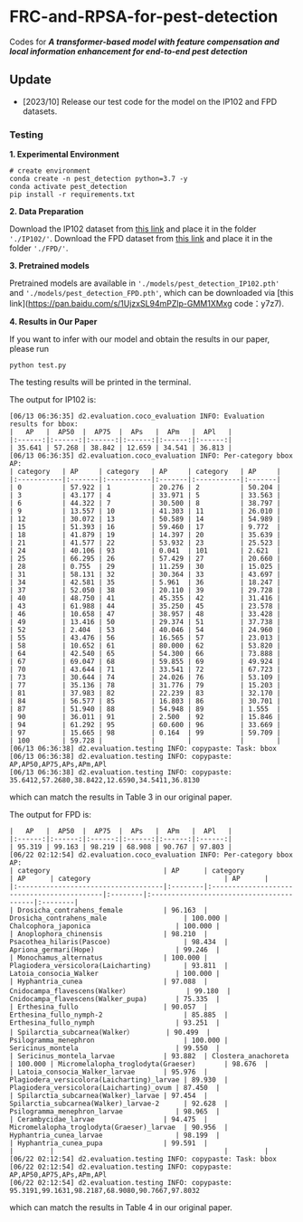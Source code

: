 # FRC-and-RPSA-for-pest-detection
Codes for ***A transformer-based model with feature compensation and local information enhancement for end-to-end pest detection*** 


## Update
- [2023/10] Release our test code for the model on the IP102 and FPD datasets.


###  Testing
**1. Experimental Environment**
```
# create environment
conda create -n pest_detection python=3.7 -y
conda activate pest_detection
pip install -r requirements.txt
```

**2. Data Preparation**

Download the IP102 dataset from [this link](https://github.com/xpwu95/IP102) and place it in the folder ``'./IP102/'``.
Download the FPD dataset from [this link](https://www.frontiersin.org/articles/10.3389/fpls.2022.857104/full) and place it in the folder ``'./FPD/'``.

**3. Pretrained models**

Pretrained models are available in ``'./models/pest_detection_IP102.pth'`` and ``'./models/pest_detection_FPD.pth'``, which can be downloaded via [this link](https://pan.baidu.com/s/1UjzxSL94mPZlp-GMM1XMxg 
code：y7z7).

**4. Results in Our Paper**

If you want to infer with our model and obtain the results in our paper, please run 
```
python test.py
``` 
The testing results will be printed in the terminal. 

The output for IP102 is:

```
[06/13 06:36:35] d2.evaluation.coco_evaluation INFO: Evaluation results for bbox: 
|   AP   |  AP50  |  AP75  |  APs   |  APm   |  APl   |
|:------:|:------:|:------:|:------:|:------:|:------:|
| 35.641 | 57.268 | 38.842 | 12.659 | 34.541 | 36.813 |
[06/13 06:36:35] d2.evaluation.coco_evaluation INFO: Per-category bbox AP: 
| category   | AP     | category   | AP     | category   | AP     |
|:-----------|:-------|:-----------|:-------|:-----------|:-------|
| 0          | 57.922 | 1          | 20.276 | 2          | 50.204 |
| 3          | 43.177 | 4          | 33.971 | 5          | 33.563 |
| 6          | 44.322 | 7          | 30.500 | 8          | 38.797 |
| 9          | 13.557 | 10         | 41.303 | 11         | 26.010 |
| 12         | 30.072 | 13         | 50.589 | 14         | 54.989 |
| 15         | 51.393 | 16         | 59.460 | 17         | 9.772  |
| 18         | 41.879 | 19         | 14.397 | 20         | 35.639 |
| 21         | 41.577 | 22         | 53.932 | 23         | 25.523 |
| 24         | 40.106 | 93         | 0.041  | 101        | 2.621  |
| 25         | 66.295 | 26         | 57.429 | 27         | 20.660 |
| 28         | 0.755  | 29         | 11.259 | 30         | 15.025 |
| 31         | 58.131 | 32         | 30.364 | 33         | 43.697 |
| 34         | 42.581 | 35         | 5.961  | 36         | 18.247 |
| 37         | 52.050 | 38         | 20.110 | 39         | 29.728 |
| 40         | 48.750 | 41         | 45.355 | 42         | 31.416 |
| 43         | 61.988 | 44         | 35.250 | 45         | 23.578 |
| 46         | 10.658 | 47         | 38.957 | 48         | 33.428 |
| 49         | 13.416 | 50         | 29.374 | 51         | 37.738 |
| 52         | 2.404  | 53         | 40.046 | 54         | 24.960 |
| 55         | 43.476 | 56         | 16.565 | 57         | 23.013 |
| 58         | 10.652 | 61         | 80.000 | 62         | 53.820 |
| 64         | 42.540 | 65         | 54.300 | 66         | 73.888 |
| 67         | 69.047 | 68         | 59.855 | 69         | 49.924 |
| 70         | 43.644 | 71         | 33.541 | 72         | 67.723 |
| 73         | 30.644 | 74         | 24.026 | 76         | 53.109 |
| 77         | 35.136 | 78         | 31.776 | 79         | 15.203 |
| 81         | 37.983 | 82         | 22.239 | 83         | 32.170 |
| 84         | 56.577 | 85         | 16.803 | 86         | 30.701 |
| 87         | 51.940 | 88         | 54.948 | 89         | 1.555  |
| 90         | 36.011 | 91         | 2.500  | 92         | 15.846 |
| 94         | 61.292 | 95         | 60.600 | 96         | 33.669 |
| 97         | 15.665 | 98         | 0.164  | 99         | 59.709 |
| 100        | 59.728 |            |        |            |        |
[06/13 06:36:38] d2.evaluation.testing INFO: copypaste: Task: bbox
[06/13 06:36:38] d2.evaluation.testing INFO: copypaste: AP,AP50,AP75,APs,APm,APl
[06/13 06:36:38] d2.evaluation.testing INFO: copypaste: 35.6412,57.2680,38.8422,12.6590,34.5411,36.8130
```
which can match the results in Table 3 in our original paper.

The output for FPD is:

```
|   AP   |  AP50  |  AP75  |  APs   |  APm   |  APl   |
|:------:|:------:|:------:|:------:|:------:|:------:|
| 95.319 | 99.163 | 98.219 | 68.908 | 90.767 | 97.803 |
[06/22 02:12:54] d2.evaluation.coco_evaluation INFO: Per-category bbox AP: 
| category                            | AP      | category                                   | AP      | category                                 | AP      |
|:------------------------------------|:--------|:-------------------------------------------|:--------|:-----------------------------------------|:--------|
| Drosicha_contrahens_female          | 96.163  | Drosicha_contrahens_male                   | 100.000 | Chalcophora_japonica                     | 100.000 |
| Anoplophora_chinensis               | 98.210  | Psacothea_hilaris(Pascoe)                  | 98.434  | Apriona_germari(Hope)                    | 99.246  |
| Monochamus_alternatus               | 100.000 | Plagiodera_versicolora(Laicharting)        | 93.811  | Latoia_consocia_Walker                   | 100.000 |
| Hyphantria_cunea                    | 97.088  | Cnidocampa_flavescens(Walker）              | 99.180  | Cnidocampa_flavescens(Walker_pupa)       | 75.335  |
| Erthesina_fullo                     | 90.057  | Erthesina_fullo_nymph-2                    | 85.885  | Erthesina_fullo_nymph                    | 93.251  |
| Spilarctia_subcarnea(Walker）        | 90.499  | Psilogramma_menephron                      | 100.000 | Sericinus_montela                        | 99.550  |
| Sericinus_montela_larvae            | 93.882  | Clostera_anachoreta                        | 100.000 | Micromelalopha_troglodyta(Graeser)       | 98.676  |
| Latoia_consocia_Walker_larvae       | 95.976  | Plagiodera_versicolora(Laicharting)_larvae | 89.930  | Plagiodera_versicolora(Laicharting)_ovum | 87.450  |
| Spilarctia_subcarnea(Walker)_larvae | 97.454  | Spilarctia_subcarnea(Walker)_larvae-2      | 92.628  | Psilogramma_menephron_larvae             | 98.965  |
| Cerambycidae_larvae                 | 94.475  | Micromelalopha_troglodyta(Graeser)_larvae  | 90.956  | Hyphantria_cunea_larvae                  | 98.199  |
| Hyphantria_cunea_pupa               | 99.591  |                                            |         |                                          |         |
[06/22 02:12:54] d2.evaluation.testing INFO: copypaste: Task: bbox
[06/22 02:12:54] d2.evaluation.testing INFO: copypaste: AP,AP50,AP75,APs,APm,APl
[06/22 02:12:54] d2.evaluation.testing INFO: copypaste: 95.3191,99.1631,98.2187,68.9080,90.7667,97.8032
```
which can match the results in Table 4 in our original paper.
